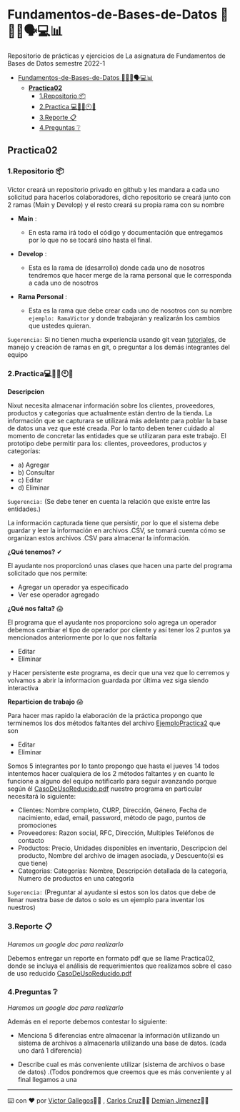 # Fundamentos-de-Bases-de-Datos 👨🧑💬🗣💻📊

Repositorio de prácticas y ejercicios de La asignatura de Fundamentos de Bases de Datos semestre 2022-1

- [Fundamentos-de-Bases-de-Datos 👨🧑💬🗣💻📊](#fundamentos-de-bases-de-datos-)
  - [**Practica02**](#practica02)
    - [1.Repositorio 📦](#1repositorio-)
    - [2.Practica ​💻​👩‍💻​🕙​📆​](#2practica-)
    - [3.Reporte 📋](#3reporte-)
    - [4.Preguntas ❔](#4preguntas-)

## **Practica02**

### 1.Repositorio 📦

Victor creará un repositorio privado en github y les mandara a cada uno
solicitud para hacerlos colaboradores, dicho repositorio se creará junto con
2 ramas (Main y Develop) y el resto creará su propia rama con su nombre

- **Main** :
  - En esta rama irá todo el código y documentación que
entregamos por lo que no se tocará sino hasta el final.

- **Develop** :
  - Esta es la rama de (desarrollo) donde cada uno de nosotros
tendremos que hacer merge de la rama personal que le corresponda
a cada uno de nosotros

- **Rama Personal** :
  - Esta es la rama que debe crear cada uno de
nosotros con su nombre `ejemplo: RamaVictor` y donde trabajarán y
realizarán los cambios que ustedes quieran.

`Sugerencia:` Si no tienen mucha experiencia usando git vean [tutoriales](https://www.youtube.com/watch?v=8Ay_gSQlL5s&ab_channel=EscapeSchool), de manejo y creación de ramas en git, o preguntar a los demás integrantes del equipo

### 2.Practica ​💻​👩‍💻​🕙​📆​

**Descripcion**

Nixut necesita almacenar información sobre los clientes, proveedores,
productos y categorías que actualmente están dentro de la tienda. La
información que se capturara se utilizará más adelante para poblar la base
de datos una vez que esté creada. Por lo tanto deben tener cuidado al
momento de concretar las entidades que se utilizaran para este trabajo.
El prototipo debe permitir para los: clientes, proveedores, productos y
categorías:

- a) Agregar
- b) Consultar
- c) Editar
- d) Eliminar

`Sugerencia:` (Se debe tener en cuenta la relación que existe entre las entidades.)

La información capturada tiene que persistir, por lo que el sistema debe
guardar y leer la información en archivos .CSV, se tomará cuenta cómo se
organizan estos archivos .CSV para almacenar la información.

**¿Qué tenemos?** ✔

El ayudante nos proporcionó unas clases que hacen una parte del programa solicitado que nos
permite:

- Agregar un operador ya especificado
- Ver ese operador agregado

**¿Qué nos falta?** 😱

El programa que el ayudante nos proporciono solo agrega un operador debemos cambiar el tipo
de operador por cliente y así tener los 2 puntos ya mencionados anteriormente por lo que nos
faltaría

- Editar
- Eliminar

y Hacer persistente este programa, es decir que una vez que lo cerremos y volvamos a abrir la
informacion guardada por última vez siga siendo interactiva

**Reparticion de trabajo** 😱

Para hacer mas rapido la elaboración de la práctica propongo que terminemos los dos métodos
faltantes del archivo [EjemploPractica2](https://drive.google.com/file/d/1Tk-TnOpv-JqtDKGIcyAym64wJIj70THk/view) que son

- Editar
- Eliminar

Somos 5 integrantes por lo tanto propongo que hasta el jueves 14 todos intentemos hacer
cualquiera de los 2 métodos faltantes y en cuanto le funcione a alguno del equipo notificarlo
para seguir avanzando porque según él [CasoDeUsoReducido.pdf](https://drive.google.com/file/d/10PZWZTAGzZGz6oxIm2XxfKB-mnKHuFJQ/view) nuestro programa en
particular necesitará lo siguiente:

- Clientes: Nombre completo, CURP, Dirección, Género, Fecha de
nacimiento, edad, email, password, método de pago, puntos de
promociones
- Proveedores: Razon social, RFC, Dirección, Multiples Teléfonos de
contacto
- Productos: Precio, Unidades disponibles en inventario, Descripcion
del producto, Nombre del archivo de imagen asociada, y Descuento(si
es que tiene)
- Categorias: Categorías: Nombre, Descripción detallada de la categoria, Numero
de productos en una categoría

`Sugerencia:` (Preguntar al ayudante si estos son los datos que debe de llenar nuestra base de datos o solo es un
ejemplo para inventar los nuestros)

### 3.Reporte 📋

*Haremos un google doc para realizarlo*

Debemos entregar un reporte en formato pdf que se llame Practica02, donde se incluya
el análisis de requerimientos que realizamos sobre el caso de uso reducido
[CasoDeUsoReducido.pdf](https://drive.google.com/file/d/10PZWZTAGzZGz6oxIm2XxfKB-mnKHuFJQ/view)

### 4.Preguntas ❔

*Haremos un google doc para realizarlo*

Además en el reporte debemos contestar lo siguiente:

- Menciona 5 diferencias entre almacenar la información utilizando un sistema de
  archivos a almacenarla utilizando una base de datos. (cada uno dará 1 diferencia)

- Describe cual es más conveniente utilizar (sistema de archivos o base de
  datos) .(Todos pondremos que creemos que es más conveniente y al final llegamos a una

---
⌨️ con ❤️ por [Victor Gallegos](https://github.com/VictorDeGallegos)🧑🏻 ,  [Carlos Cruz](https://github.com/CarlosCruzRangel)🧑🏼 [Demian Jimenez](https://github.com/demian35)🧑🏻
